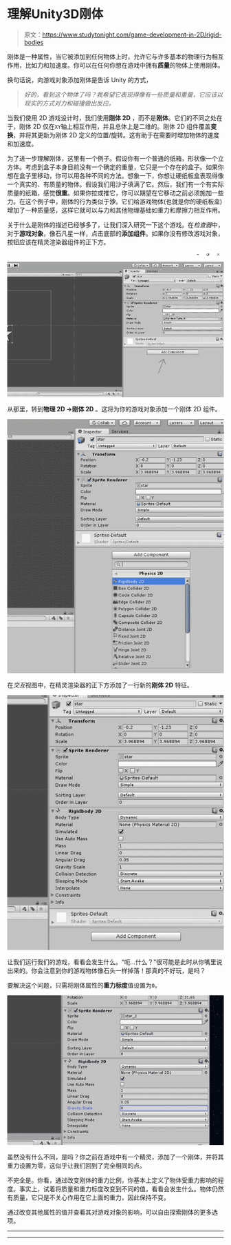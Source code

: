 # 理解Unity3D刚体

> 原文：<https://www.studytonight.com/game-development-in-2D/rigid-bodies>

刚体是一种属性，当它被添加到任何物体上时，允许它与许多基本的物理行为相互作用，比如力和加速度。你可以在任何你想在游戏中拥有**质量**的物体上使用刚体。

换句话说，向游戏对象添加刚体是告诉 Unity 的方式，

> *好的，看到这个物体了吗？我希望它表现得像有一些质量和重量，它应该以现实的方式对力和碰撞做出反应。*

当我们使用 2D 游戏设计时，我们使用**刚体 2D** ，而不是**刚体**。它们的不同之处在于，刚体 2D 仅在`XY`轴上相互作用，并且总体上是二维的。刚体 2D 组件覆盖**变换**，并将其更新为刚体 2D 定义的位置/旋转。这有助于在需要时增加物体的速度和加速度。

为了进一步理解刚体，这里有一个例子。假设你有一个普通的纸箱，形状像一个立方体。考虑到盒子本身目前没有一个确定的重量，它只是一个存在的盒子。如果你想在盒子里移动，你可以用各种不同的方法。想象一下，你想让硬纸板盒表现得像一个真实的、有质量的物体。假设我们用沙子填满了它。然后，我们有一个有实际质量的纸箱，感觉**很重**。如果你拉或推它，你可以期望在它移动之前必须施加一些力。在这个例子中，刚体的行为类似于**沙**。它们给游戏物体(也就是你的硬纸板盒)增加了一种质量感，这样它就可以与力和其他物理基础如重力和摩擦力相互作用。

关于什么是刚体的描述已经够多了，让我们深入研究一下这个游戏。在*检查器*中，对于**游戏对象**，像石凡星一样，点击底部的**添加组件**。如果你没有修改游戏对象，按钮应该在精灵渲染器组件的正下方。

![Understanding Rigidbodies](img/2bbf29b6276762608d50291d34548581.png)

从那里，转到**物理 2D →刚体 2D** 。这将为你的游戏对象添加一个刚体 2D 组件。

![Understanding Rigidbodies](img/a4dad17d803dc645ada0d6505f855d9d.png)

在*交互*视图中，在精灵渲染器的正下方添加了一行新的**刚体 2D** 特征。

![Understanding Rigidbodies](img/6d00d316733f21009a86b482e5f84d7a.png)

让我们运行我们的游戏，看看会发生什么。“呃...什么？”很可能是此时从你嘴里说出来的。你会注意到你的游戏物体像石头一样掉落！那真的不好玩，是吗？

要解决这个问题，只需将刚体属性的**重力标度**值设置为`0`。

![Understanding Rigidbodies](img/7d353d1dfb80325017e724762bb0e72f.png)

虽然没有什么不同，是吗？你之前在游戏中有一个精灵，添加了一个刚体，并将其重力设置为零，这似乎让我们回到了完全相同的点。

不完全是。你看，通过改变刚体的重力比例，你基本上定义了物体受重力影响的程度。事实上，试着将质量和重力标度改变到不同的值，看看会发生什么。物体仍然有质量，它只是不关心作用在它上面的重力，因此保持不变。

通过改变其他属性的值并查看其对游戏对象的影响，可以自由探索刚体的更多选项。

* * *

* * *